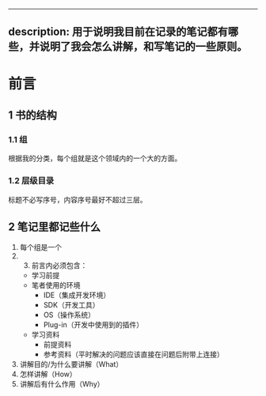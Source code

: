 <!--
 * @Author: D_bxg
 * @Date: 2020-12-29 13:04:13
 * @LastEditors: D_bxg
 * @LastEditTime: 2020-12-29 15:25:39
 * @Description: file content
 * @FilePath: \notes\notes-catalog\gui-fan\1.-qian-yan.md
-->
---
description: 用于说明我目前在记录的笔记都有哪些，并说明了我会怎么讲解，和写笔记的一些原则。
---

# 前言

## 1 书的结构

### 1.1 组

根据我的分类，每个组就是这个领域内的一个大的方面。

### 1.2 层级目录

标题不必写序号，内容序号最好不超过三层。

## 2 笔记里都记些什么

1. 每个组是一个
2. 3. 前言内必须包含：
   * 学习前提
   * 笔者使用的环境
     * IDE（集成开发环境）
     * SDK（开发工具）
     * OS（操作系统）
     * Plug-in（开发中使用到的插件）
   * 学习资料
     * 前提资料
     * 参考资料（平时解决的问题应该直接在问题后附带上连接）
4. 讲解目的/为什么要讲解（What）
5. 怎样讲解（How）
6. 讲解后有什么作用（Why）

